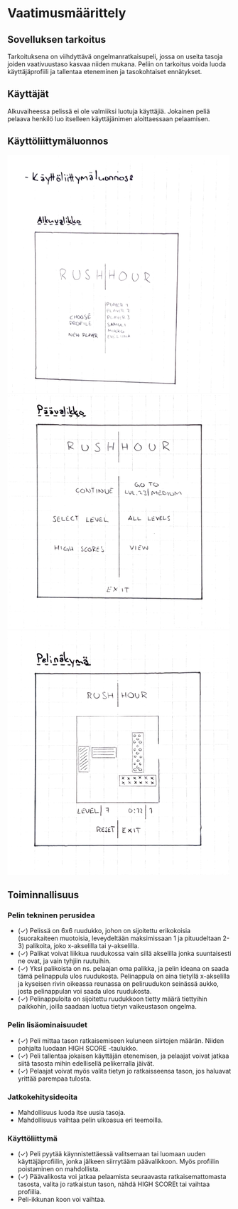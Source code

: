 # Vaatimusmäärittely

## Sovelluksen tarkoitus

Tarkoituksena on viihdyttävä ongelmanratkaisupeli, jossa on useita tasoja joiden vaativuustaso kasvaa niiden mukana. Peliin on tarkoitus voida luoda käyttäjäprofiili ja tallentaa eteneminen ja tasokohtaiset ennätykset.

## Käyttäjät

Alkuvaiheessa pelissä ei ole valmiiksi luotuja käyttäjiä. Jokainen peliä pelaava henkilö luo itselleen käyttäjänimen aloittaessaan pelaamisen.

## Käyttöliittymäluonnos

![Alkuvalikko](./kuvat/ui_start.png) ![Päävalikko](./kuvat/ui_main_menu.png) ![Pelinäkymä](./kuvat/ui_game.png)

## Toiminnallisuus

### Pelin tekninen  perusidea

- (✓) Pelissä on 6x6 ruudukko, johon on sijoitettu erikokoisia (suorakaiteen muotoisia, leveydeltään maksimissaan 1 ja pituudeltaan 2-3) palikoita, joko x-akselilla tai y-akselilla.
- (✓) Palikat voivat liikkua ruudukossa vain sillä akselilla jonka suuntaisesti ne ovat, ja vain tyhjiin ruutuihin.
- (✓) Yksi palikoista on ns. pelaajan oma palikka, ja pelin ideana on saada tämä pelinappula ulos ruudukosta. Pelinappula on aina tietyllä x-akselilla ja kyseisen rivin oikeassa reunassa on peliruudukon seinässä aukko, josta pelinappulan voi saada ulos ruudukosta.
- (✓) Pelinappuloita on sijoitettu ruudukkoon tietty määrä tiettyihin paikkohin, joilla saadaan luotua tietyn vaikeustason ongelma.

### Pelin lisäominaisuudet

- (✓) Peli mittaa tason ratkaisemiseen kuluneen siirtojen määrän. Niiden pohjalta luodaan HIGH SCORE -taulukko.
- (✓) Peli tallentaa jokaisen käyttäjän etenemisen, ja pelaajat voivat jatkaa siitä tasosta mihin edellisellä pelikerralla jäivät.
- (✓) Pelaajat voivat myös valita tietyn jo ratkaisseensa tason, jos haluavat yrittää parempaa tulosta.

### Jatkokehitysideoita

- Mahdollisuus luoda itse uusia tasoja.
- Mahdollisuus vaihtaa pelin ulkoasua eri teemoilla.

### Käyttöliittymä

- (✓) Peli pyytää käynnistettäessä valitsemaan tai luomaan uuden käyttäjäprofiilin, jonka jälkeen siirrytääm päävalikkoon. Myös profiilin poistaminen on mahdollista.
- (✓) Päävalikosta voi jatkaa pelaamista seuraavasta ratkaisemattomasta tasosta, valita jo ratkaistun tason, nähdä HIGH SCOREt tai vaihtaa profiilia.
- Peli-ikkunan koon voi vaihtaa.
